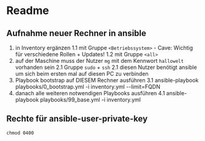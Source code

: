 # Readme

## Aufnahme neuer Rechner in ansible
1. in Inventory ergänzen
1.1 mit Gruppe `<Betriebssystem>` - Cave: Wichtig für verschiedene Rollen + Updates!
1.2 mit Gruppe `<all>`
2. auf der Maschine muss der Nutzer `mg` mit dem Kennwort `hallowelt` vorhanden sein
2.1 Gruppe `sudo` + `ssh`
2.1 diesen Nutzer benötigt ansible um sich beim ersten mal auf diesen PC zu verbinden
3. Playbook bootstrap auf DIESEM Rechner ausführen
3.1 ansible-playbook playbooks/0_bootstrap.yml -i inventory.yml --limit=FQDN
4. danach alle weiteren notwendigen Playbooks ausführen
4.1 ansible-playbook playbooks/99_base.yml -i inventory.yml


## Rechte für ansible-user-private-key
`chmod 0400`
